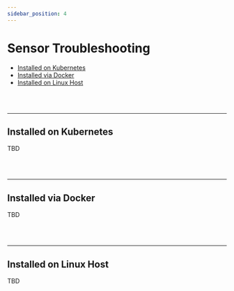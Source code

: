 ```yaml
---
sidebar_position: 4
---
```


# Sensor Troubleshooting

- [Installed on Kubernetes](#installed-on-kubernetes)
- [Installed via Docker](#installed-via-docker)
- [Installed on Linux Host](#installed-on-linux-host)

<br></br>

------------------------------------------------------------

## Installed on Kubernetes

TBD

<br></br>

------------------------------------------------------------

## Installed via Docker

TBD

<br></br>

------------------------------------------------------------

## Installed on Linux Host

TBD